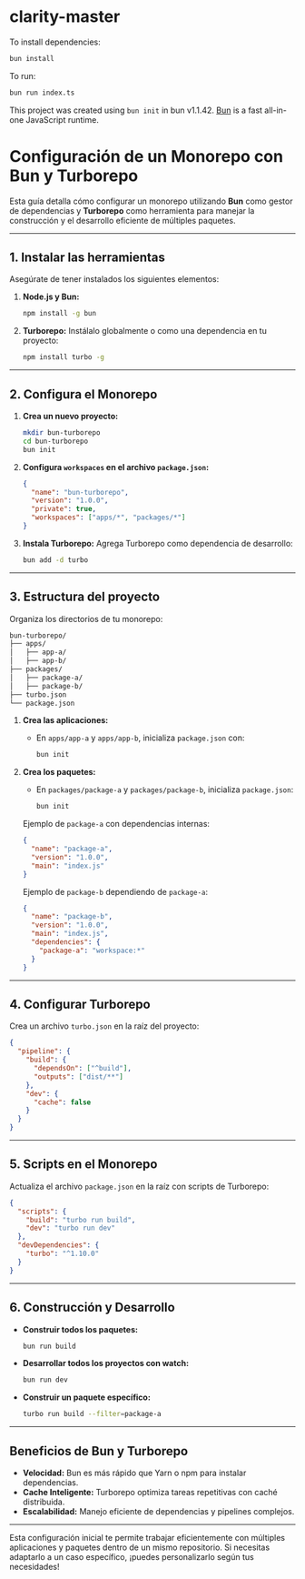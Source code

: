 # clarity-master

To install dependencies:

```bash
bun install
```

To run:

```bash
bun run index.ts
```

This project was created using `bun init` in bun v1.1.42. [Bun](https://bun.sh) is a fast all-in-one JavaScript runtime.



# Configuración de un Monorepo con Bun y Turborepo

Esta guía detalla cómo configurar un monorepo utilizando **Bun** como gestor de dependencias y **Turborepo** como herramienta para manejar la construcción y el desarrollo eficiente de múltiples paquetes.

---

## **1. Instalar las herramientas**

Asegúrate de tener instalados los siguientes elementos:

1. **Node.js y Bun:**

   ```bash
   npm install -g bun
   ```

2. **Turborepo:**
   Instálalo globalmente o como una dependencia en tu proyecto:

   ```bash
   npm install turbo -g
   ```

---

## **2. Configura el Monorepo**

1. **Crea un nuevo proyecto:**

   ```bash
   mkdir bun-turborepo
   cd bun-turborepo
   bun init
   ```

2. **Configura ****`workspaces`**** en el archivo ****`package.json`****:**

   ```json
   {
     "name": "bun-turborepo",
     "version": "1.0.0",
     "private": true,
     "workspaces": ["apps/*", "packages/*"]
   }
   ```

3. **Instala Turborepo:**
   Agrega Turborepo como dependencia de desarrollo:

   ```bash
   bun add -d turbo
   ```

---

## **3. Estructura del proyecto**

Organiza los directorios de tu monorepo:

```bash
bun-turborepo/
├── apps/
│   ├── app-a/
│   ├── app-b/
├── packages/
│   ├── package-a/
│   ├── package-b/
├── turbo.json
└── package.json
```

1. **Crea las aplicaciones:**

   - En `apps/app-a` y `apps/app-b`, inicializa `package.json` con:
     ```bash
     bun init
     ```

2. **Crea los paquetes:**

   - En `packages/package-a` y `packages/package-b`, inicializa `package.json`:
     ```bash
     bun init
     ```

   Ejemplo de `package-a` con dependencias internas:

   ```json
   {
     "name": "package-a",
     "version": "1.0.0",
     "main": "index.js"
   }
   ```

   Ejemplo de `package-b` dependiendo de `package-a`:

   ```json
   {
     "name": "package-b",
     "version": "1.0.0",
     "main": "index.js",
     "dependencies": {
       "package-a": "workspace:*"
     }
   }
   ```

---

## **4. Configurar Turborepo**

Crea un archivo `turbo.json` en la raíz del proyecto:

```json
{
  "pipeline": {
    "build": {
      "dependsOn": ["^build"],
      "outputs": ["dist/**"]
    },
    "dev": {
      "cache": false
    }
  }
}
```

---

## **5. Scripts en el Monorepo**

Actualiza el archivo `package.json` en la raíz con scripts de Turborepo:

```json
{
  "scripts": {
    "build": "turbo run build",
    "dev": "turbo run dev"
  },
  "devDependencies": {
    "turbo": "^1.10.0"
  }
}
```

---

## **6. Construcción y Desarrollo**

- **Construir todos los paquetes:**

  ```bash
  bun run build
  ```

- **Desarrollar todos los proyectos con watch:**

  ```bash
  bun run dev
  ```

- **Construir un paquete específico:**

  ```bash
  turbo run build --filter=package-a
  ```

---

## **Beneficios de Bun y Turborepo**

- **Velocidad:** Bun es más rápido que Yarn o npm para instalar dependencias.
- **Cache Inteligente:** Turborepo optimiza tareas repetitivas con caché distribuida.
- **Escalabilidad:** Manejo eficiente de dependencias y pipelines complejos.

---

Esta configuración inicial te permite trabajar eficientemente con múltiples aplicaciones y paquetes dentro de un mismo repositorio. Si necesitas adaptarlo a un caso específico, ¡puedes personalizarlo según tus necesidades!

